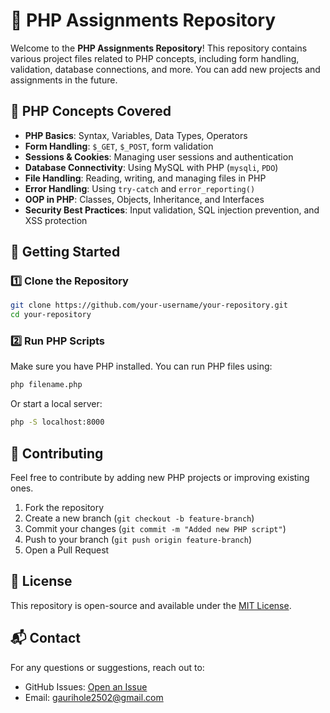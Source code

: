 # 📌 PHP Assignments Repository

Welcome to the **PHP Assignments Repository**! This repository contains various project files related to PHP concepts, including form handling, validation, database connections, and more. You can add new projects and assignments in the future.

## 🚀 PHP Concepts Covered

- **PHP Basics**: Syntax, Variables, Data Types, Operators
- **Form Handling**: `$_GET`, `$_POST`, form validation
- **Sessions & Cookies**: Managing user sessions and authentication
- **Database Connectivity**: Using MySQL with PHP (`mysqli`, `PDO`)
- **File Handling**: Reading, writing, and managing files in PHP
- **Error Handling**: Using `try-catch` and `error_reporting()`
- **OOP in PHP**: Classes, Objects, Inheritance, and Interfaces
- **Security Best Practices**: Input validation, SQL injection prevention, and XSS protection

## 📝 Getting Started

### 1️⃣ Clone the Repository
```bash
git clone https://github.com/your-username/your-repository.git
cd your-repository
```

### 2️⃣ Run PHP Scripts
Make sure you have PHP installed. You can run PHP files using:
```bash
php filename.php
```
Or start a local server:
```bash
php -S localhost:8000
```

## 🎯 Contributing
Feel free to contribute by adding new PHP projects or improving existing ones.
1. Fork the repository
2. Create a new branch (`git checkout -b feature-branch`)
3. Commit your changes (`git commit -m "Added new PHP script"`)
4. Push to your branch (`git push origin feature-branch`)
5. Open a Pull Request

## 📜 License
This repository is open-source and available under the [MIT License](LICENSE).

## 📬 Contact
For any questions or suggestions, reach out to:
- GitHub Issues: [Open an Issue](https://github.com/GauriHole/BenchmarkTraining/issues)
- Email: gaurihole2502@gmail.com

